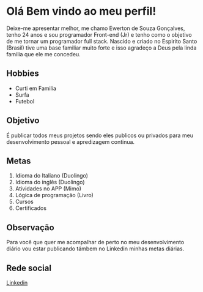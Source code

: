 <h1>Olá Bem vindo ao meu perfil!</h1>

<p>Deixe-me apresentar melhor, me chamo Ewerton de Souza Gonçalves, tenho 24 anos e sou programador Front-end (Jr) e tenho como o objetivo de me tornar um programador full stack. 
Nascido e criado no Espirito Santo (Brasil) tive uma base familiar muito forte e isso agradeço a Deus pela linda familia que ele me concedeu.
</p> 


<h2>Hobbies</h2>
<ul>
  <li>Curti em Familia</li>
  <li>Surfa</li>
  <li>Futebol</li>
</ul>

<h2>Objetivo</h2>

<p>É publicar todos meus projetos sendo eles publicos ou privados para meu desenvolvimento pessoal e apredizagem continua.</p>


<h2>Metas</h2>

<ol>
  <li>Idioma do Italiano (Duolingo)</li>
  <li>Idioma do inglês (Duolingo)</li>
  <li>Atividades no APP (Mimo)</li>
  <li>Lógica de programação (Livro)</li>
  <li>Cursos</li>
  <li>Certificados</li>
</ol>

<h2>Observação</h2>
<p>Para você que quer me acompalhar de perto  no meu desenvolvimento diário vou estar publicando támbem no Linkedin minhas metas diárias.</p>

<h2>Rede social</h2>

<a href="https://www.linkedin.com/in/ewerton-de-souza-gon%C3%A7alves-722dev/">Linkedin</a>
